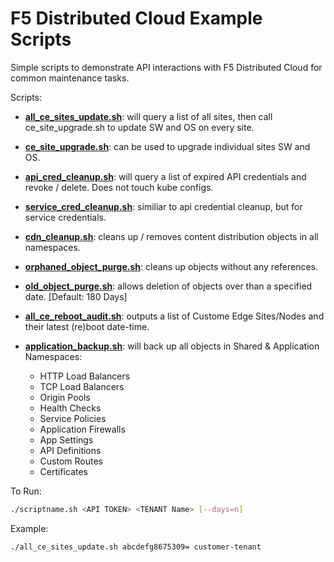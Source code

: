 # F5 Distributed Cloud Example Scripts

Simple scripts to demonstrate API interactions with F5 Distributed Cloud for common maintenance tasks.

Scripts:

- **[all_ce_sites_update.sh](./all_ce_sites_update.sh)**: will query a list of all sites, then call ce_site_upgrade.sh to update SW and OS on every site.

- **[ce_site_upgrade.sh](./ce_site_update.sh)**: can be used to upgrade individual sites SW and OS.

- **[api_cred_cleanup.sh](./api_cred_cleanup.sh)**: will query a list of expired API credentials and revoke / delete.  Does not touch kube configs.

- **[service_cred_cleanup.sh](./service_cred_cleanup.sh)**: similiar to api credential cleanup, but for service credentials.

- **[cdn_cleanup.sh](./cdn_cleanup.sh)**: cleans up / removes content distribution objects in all namespaces.

- **[orphaned_object_purge.sh](./orphaned_object_purge.sh)**: cleans up objects without any references.

- **[old_object_purge.sh](./old_object_purge.sh)**: allows deletion of objects over than a specified date. [Default: 180 Days]

- **[all_ce_reboot_audit.sh](./all_ce_reboot_audit.sh)**: outputs a list of Custome Edge Sites/Nodes and their latest (re)boot date-time.

- **[application_backup.sh](./application_backup.sh)**: will back up all objects in Shared & Application Namespaces:

  - HTTP Load Balancers
  - TCP Load Balancers
  - Origin Pools
  - Health Checks
  - Service Policies
  - Application Firewalls
  - App Settings
  - API Definitions
  - Custom Routes
  - Certificates

To Run:

```bash
./scriptname.sh <API TOKEN> <TENANT Name> [--days=n]
```

Example:

```bash
./all_ce_sites_update.sh abcdefg8675309= customer-tenant
```
